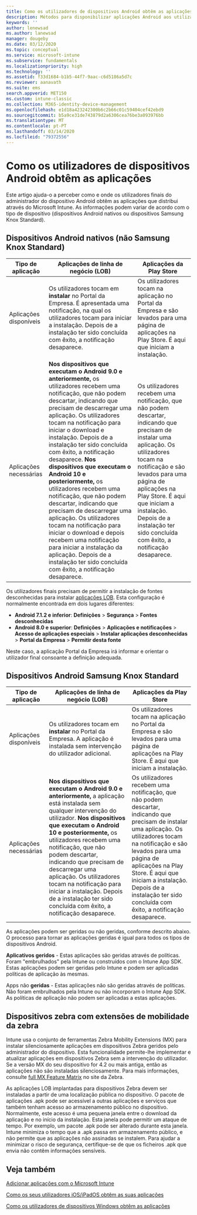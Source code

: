 ```yaml
---
title: Como os utilizadores de dispositivos Android obtêm as aplicações
description: Métodos para disponibilizar aplicações Android aos utilizadores finais
keywords: ''
author: lenewsad
ms.author: lanewsad
manager: dougeby
ms.date: 03/12/2020
ms.topic: conceptual
ms.service: microsoft-intune
ms.subservice: fundamentals
ms.localizationpriority: high
ms.technology: ''
ms.assetid: f33d1684-b1b5-44f7-9aac-c6d5186a5d7c
ms.reviewer: aanavath
ms.suite: ems
search.appverid: MET150
ms.custom: intune-classic
ms.collection: M365-identity-device-management
ms.openlocfilehash: e1d18a423242300b6c2b66c01c59404cef42ebd9
ms.sourcegitcommit: b5a9ce31de743879d2a6306cea76be3a093976bb
ms.translationtype: MT
ms.contentlocale: pt-PT
ms.lasthandoff: 03/14/2020
ms.locfileid: "79372556"
---
```

# <a name="how-your-android-users-get-their-apps"></a>Como os utilizadores de dispositivos Android obtêm as aplicações  

Este artigo ajuda-o a perceber como e onde os utilizadores finais do administrador do dispositivo Android obtêm as aplicações que distribui através do Microsoft Intune. As informações podem variar de acordo com o tipo de dispositivo (dispositivos Android nativos ou dispositivos Samsung Knox Standard).

## <a name="native-non-samsung-knox-standard-android-devices"></a>Dispositivos Android nativos (não Samsung Knox Standard)   

| Tipo de aplicação | Aplicações de linha de negócio (LOB) | Aplicações da Play Store  |
| ------------- |-------------| -----|
| Aplicações disponíveis      | Os utilizadores tocam em **instalar** no Portal da Empresa. É apresentada uma notificação, na qual os utilizadores tocam para iniciar a instalação. Depois de a instalação ter sido concluída com êxito, a notificação desaparece. | Os utilizadores tocam na aplicação no Portal da Empresa e são levados para uma página de aplicações na Play Store. É aqui que iniciam a instalação.|
| Aplicações necessárias      | **Nos dispositivos que executam o Android 9.0 e anteriormente,** os utilizadores recebem uma notificação, que não podem descartar, indicando que precisam de descarregar uma aplicação. Os utilizadores tocam na notificação para iniciar o download e instalação. Depois de a instalação ter sido concluída com êxito, a notificação desaparece. **Nos dispositivos que executam o Android 10 e posteriormente,** os utilizadores recebem uma notificação, que não podem descartar, indicando que precisam de descarregar uma aplicação. Os utilizadores tocam na notificação para iniciar o download e depois recebem uma notificação para iniciar a instalação da aplicação. Depois de a instalação ter sido concluída com êxito, a notificação desaparece.| Os utilizadores recebem uma notificação, que não podem descartar, indicando que precisam de instalar uma aplicação. Os utilizadores tocam na notificação e são levados para uma página de aplicações na Play Store. É aqui que iniciam a instalação. Depois de a instalação ter sido concluída com êxito, a notificação desaparece. |

Os utilizadores finais precisam de permitir a instalação de fontes desconhecidas para instalar [aplicações LOB](../apps/lob-apps-android.md). Esta configuração é normalmente encontrada em dois lugares diferentes:

* **Android 7.1.2 e inferior**: **Definições** > **Segurança** > **Fontes desconhecidas**
* **Android 8.0 e superior**: **Definições** > **Aplicações e notificações** > **Acesso de aplicações especiais** > **Instalar aplicações desconhecidas** > **Portal da Empresa** > **Permitir desta fonte**

Neste caso, a aplicação Portal da Empresa irá informar e orientar o utilizador final consoante a definição adequada. 

## <a name="samsung-knox-standard-android-devices"></a>Dispositivos Android Samsung Knox Standard

| Tipo de aplicação | Aplicações de linha de negócio (LOB) | Aplicações da Play Store  |
| ------------- |-------------| -----|
| Aplicações disponíveis      | Os utilizadores tocam em **instalar** no Portal da Empresa. A aplicação é instalada sem intervenção do utilizador adicional. | Os utilizadores tocam na aplicação no Portal da Empresa e são levados para uma página de aplicações na Play Store. É aqui que iniciam a instalação.|
| Aplicações necessárias      | **Nos dispositivos que executam o Android 9.0 e anteriormente,** a aplicação está instalada sem qualquer intervenção do utilizador. **Nos dispositivos que executam o Android 10 e posteriormente,** os utilizadores recebem uma notificação, que não podem descartar, indicando que precisam de descarregar uma aplicação. Os utilizadores tocam na notificação para iniciar a instalação. Depois de a instalação ter sido concluída com êxito, a notificação desaparece. | Os utilizadores recebem uma notificação, que não podem descartar, indicando que precisam de instalar uma aplicação. Os utilizadores tocam na notificação e são levados para uma página de aplicações na Play Store. É aqui que iniciam a instalação. Depois de a instalação ter sido concluída com êxito, a notificação desaparece. |

As aplicações podem ser geridas ou não geridas, conforme descrito abaixo. O processo para tornar as aplicações geridas é igual para todos os tipos de dispositivos Android.

**Aplicativos geridos** - Estas aplicações são geridas através de políticas. Foram "embrulhados" pela Intune ou construídos com o Intune App SDK. Estas aplicações podem ser geridas pelo Intune e podem ser aplicadas políticas de aplicação às mesmas.

Apps não **geridas** - Estas aplicações não são geridas através de políticas. Não foram embrulhados pela Intune ou não incorporam o Intune App SDK. As políticas de aplicação não podem ser aplicadas a estas aplicações.

## <a name="zebra-devices-with-zebra-mobility-extensions"></a>Dispositivos zebra com extensões de mobilidade da zebra

Intune usa o conjunto de ferramentas Zebra Mobility Extensions (MX) para instalar silenciosamente aplicações em dispositivos Zebra geridos pelo administrador do dispositivo. Esta funcionalidade permite-lhe implementar e atualizar aplicações em dispositivos Zebra sem a intervenção do utilizador. Se a versão MX do seu dispositivo for 4.2 ou mais antiga, então as aplicações não são instaladas silenciosamente. Para mais informações, consulte [full MX Feature Matrix](http://techdocs.zebra.com/mx/compatibility/) no site da Zebra.

As aplicações LOB implantadas para dispositivos Zebra devem ser instaladas a partir de uma localização pública no dispositivo. O pacote de aplicações .apk pode ser acessível a outras aplicações e serviços que também tenham acesso ao armazenamento público no dispositivo. Normalmente, este acesso é uma pequena janela entre o download da aplicação e no início da instalação. Esta janela pode permitir um ataque de tempo. Por exemplo, um pacote .apk pode ser alterado durante esta janela. Intune minimiza o tempo que a .apk passa em armazenamento público, e não permite que as aplicações não assinadas se instalem. Para ajudar a minimizar o risco de segurança, certifique-se de que os ficheiros .apk que envia não contêm informações sensíveis.

## <a name="see-also"></a>Veja também

[Adicionar aplicações com o Microsoft Intune](../apps/apps-add.md)

[Como os seus utilizadores iOS/iPadOS obtêm as suas aplicações](end-user-apps-ios.md)

[Como os utilizadores de dispositivos Windows obtêm as aplicações](end-user-apps-windows.md)
